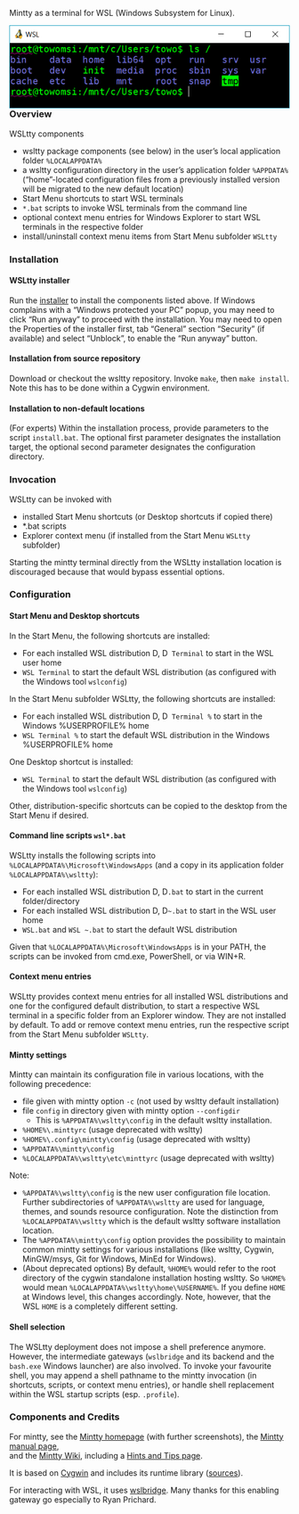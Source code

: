 Mintty as a terminal for WSL (Windows Subsystem for Linux).

<img align=right src=wsltty.png>

### Overview ###

WSLtty components
* wsltty package components (see below) in the user’s local application folder 
  `%LOCALAPPDATA%`
* a wsltty configuration directory in the user’s application folder `%APPDATA%`
  (“home”-located configuration files from a previously installed version 
  will be migrated to the new default location)
* Start Menu shortcuts to start WSL terminals
* `*.bat` scripts to invoke WSL terminals from the command line
* optional context menu entries for Windows Explorer to start WSL terminals in the respective folder
* install/uninstall context menu items from Start Menu subfolder `WSLtty`

### Installation ###

#### WSLtty installer ####

Run the [installer](https://github.com/mintty/wsltty/releases) to install 
the components listed above.
If Windows complains with a “Windows protected your PC” popup, 
you may need to click “Run anyway” to proceed with the installation.
You may need to open the Properties of the installer first, tab “General” 
section “Security” (if available) and select “Unblock”, 
to enable the “Run anyway” button.

#### Installation from source repository ####

Download or checkout the wsltty repository.
Invoke `make`, then `make install`.
Note this has to be done within a Cygwin environment.

#### Installation to non-default locations ####

(For experts)
Within the installation process, provide parameters to the script `install.bat`.
The optional first parameter designates the installation target,
the optional second parameter designates the configuration directory.

### Invocation ###

WSLtty can be invoked with
* installed Start Menu shortcuts (or Desktop shortcuts if copied there)
* *.bat scripts
* Explorer context menu (if installed from the Start Menu `WSLtty` subfolder)

Starting the mintty terminal directly from the WSLtty installation location 
is discouraged because that would bypass essential options.

### Configuration ###

#### Start Menu and Desktop shortcuts ####

In the Start Menu, the following shortcuts are installed:
* For each installed WSL distribution D, D` Terminal` to start in the WSL user home
* `WSL Terminal` to start the default WSL distribution (as configured with the Windows tool `wslconfig`)

In the Start Menu subfolder WSLtty, the following shortcuts are installed:
* For each installed WSL distribution D, D` Terminal %` to start in the Windows %USERPROFILE% home
* `WSL Terminal %` to start the default WSL distribution in the Windows %USERPROFILE% home

One Desktop shortcut is installed:
* `WSL Terminal` to start the default WSL distribution (as configured with the Windows tool `wslconfig`)

Other, distribution-specific shortcuts can be copied to the desktop 
from the Start Menu if desired.

#### Command line scripts `wsl*.bat` ####

WSLtty installs the following scripts into `%LOCALAPPDATA%\Microsoft\WindowsApps` 
(and a copy in its application folder `%LOCALAPPDATA%\wsltty`):

* For each installed WSL distribution D, D`.bat` to start in the current folder/directory
* For each installed WSL distribution D, D`~.bat` to start in the WSL user home
* `WSL.bat` and `WSL ~.bat` to start the default WSL distribution

Given that `%LOCALAPPDATA%\Microsoft\WindowsApps` is in your PATH,
the scripts can be invoked from cmd.exe, PowerShell, or via WIN+R.

#### Context menu entries ####

WSLtty provides context menu entries for all installed WSL distributions 
and one for the configured default distribution,
to start a respective WSL terminal in a specific folder from an Explorer window.
They are not installed by default.
To add or remove context menu entries, run the respective script from the 
Start Menu subfolder `WSLtty`.

#### Mintty settings ####

Mintty can maintain its configuration file in various locations, 
with the following precedence:
* file given with mintty option `-c` (not used by wsltty default installation)
* file `config` in directory given with mintty option `--configdir`
  * This is `%APPDATA%\wsltty\config` in the default wsltty installation.
* `%HOME%\.minttyrc` (usage deprecated with wsltty)
* `%HOME%\.config\mintty\config` (usage deprecated with wsltty)
* `%APPDATA%\mintty\config`
* `%LOCALAPPDATA%\wsltty\etc\minttyrc` (usage deprecated with wsltty)

Note:
* `%APPDATA%\wsltty\config` is the new user configuration file location. 
  Further subdirectories of `%APPDATA%\wsltty` are used for language, 
  themes, and sounds resource configuration. 
  Note the distinction from `%LOCALAPPDATA%\wsltty` which is the default 
  wsltty software installation location.
* The `%APPDATA%\mintty\config` option provides the possibility to 
  maintain common mintty settings for various installations (like 
  wsltty, Cygwin, MinGW/msys, Git for Windows, MinEd for Windows).
* (About deprecated options) By default, `%HOME%` would refer to the 
  root directory of the cygwin standalone installation hosting wsltty. 
  So `%HOME%` would mean `%LOCALAPPDATA%\wsltty\home\%USERNAME%`.
  If you define `HOME` at Windows level, this changes accordingly.
  Note, however, that the WSL `HOME` is a completely different setting.

#### Shell selection ####

The WSLtty deployment does not impose a shell preference anymore.
However, the intermediate gateways (`wslbridge` and its backend and the `bash.exe` Windows launcher) 
are also involved. To invoke your favourite shell, you may append 
a shell pathname to the mintty invocation (in shortcuts, scripts, or context menu entries), 
or handle shell replacement within the WSL startup scripts (esp. `.profile`).

### Components and Credits ###

For mintty, see the [Mintty homepage](http://mintty.github.io/) 
(with further screenshots), 
the [Mintty manual page](http://mintty.github.io/mintty.1.html), 
<br>and the [Mintty Wiki](https://github.com/mintty/mintty/wiki), 
including a [Hints and Tips page](https://github.com/mintty/mintty/wiki/Tips).

It is based on [Cygwin](http://cygwin.com) 
and includes its runtime library ([sources](http://mirrors.dotsrc.org/cygwin/x86/release/cygwin)).

For interacting with WSL, it uses [wslbridge](https://github.com/rprichard/wslbridge).
Many thanks for this enabling gateway go especially to Ryan Prichard.
